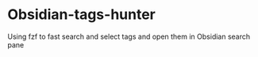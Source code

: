 # Obsidian-tags-hunter
 Using fzf to fast search and select tags and open them in Obsidian search pane
